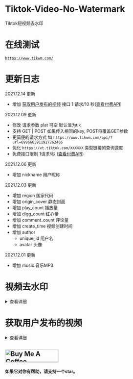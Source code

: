 # Tiktok-Video-No-Watermark

Tiktok短视频去水印

# 在线测试

[```https://www.tikwm.com/```](https://www.tikwm.com/)

# 更新日志

2021.12.14 更新

+ 增加 [获取用户发布的视频](#获取用户发布的视频) 接口 1 请求/10 秒([查看付费API](https://rapidapi.com/yi005/api/tiktok-video-no-watermark2/))

2021.12.09 更新

+ 修改 请求参数 plat 可空 默认值为tik
+ 支持 GET | POST 如果传入相同的key, POST将覆盖GET参数
+ 更简便的请求方式 如 ```https://www.tikwm.com/api/?url=6996665911927262466```
+ 优化 ```https://vt.tiktok.com/XXXXXX``` 类型链接的查询速度
+ 免费接口限制 1请求/秒 ([查看付费API](https://rapidapi.com/yi005/api/tiktok-video-no-watermark2/))

2021.12.06 更新

+ 增加 nickname 用户昵称

2021.12.03 更新

+ 增加 region 国家代码
+ 增加 origin_cover 静态封面
+ 增加 play_count 播放量
+ 增加 digg_count 红心量
+ 增加 comment_count 评论量
+ 增加 create_time 视频创建时间
+ 增加 author
    + unique_id 用户名
    + avatar 头像

2021.12.01 更新

+ 增加 music 音乐MP3

# 视频去水印

<details>
<summary>查看详细</summary>

### 接口地址：```https://www.tikwm.com/api/```

### 请求方式：```get|post```

### 参数

```
plat - 平台（tik） 不传默认为tik

url - 短视频地址 支持（6996665911927262466 | https://vt.tiktok.com/XXXXXX | https://www.tiktok.com/@umay_874/video/6996665911927262466）等多种链接格式
```

### 返回结果：Json

```json
{
  "code": 0,
  "msg": "success",
  "data": {
    "region": "TR",
    "title": "#hangi şarkılarla video atmamı isterdiniz 🇹🇷🐺#🐺🇹🇷🤘🐺🇹🇷🤘🐺🇹🇷🤘🐺🇹🇷 #gazimustafakemalataturk #yüksekova",
    "cover": "https://p16-sign-sg.tiktokcdn.com/obj/tos-alisg-p-0037/8c75c54aaa0f486cb6fe82d3e466cd11_1629038230?x-expires=1638532800&x-signature=%2FhxZ97lx9tvpccHiDoIV9ff7oJ4%3D",
    "origin_cover": "https://p16-sign-sg.tiktokcdn.com/tos-alisg-p-0037/15f610be8e2d4818bf049eda670e3611_1629038230~tplv-tiktokx-360p.jpeg?x-expires=1638532800&x-signature=S6nJz1rmuztGs1rADsKePgg37HY%3D",
    "play": "https://v16m-default.akamaized.net/4cc86938b3e2a3695b9127eb86b397b6/61aa0823/video/tos/alisg/tos-alisg-pve-0037c001/098a42acd7874257961c7ec7ea77a4cc/?a=0&br=1788&bt=894&cd=0%7C0%7C0&ch=0&cr=0&cs=0&cv=1&dr=0&ds=6&er=&ft=w.1R0FGgkag3-I&l=202112030605450102230821640703B9F3&lr=all&mime_type=video_mp4&net=0&pl=0&qs=0&rc=ajRocDk6ZjZsNzMzODczNEApZ2lnO2k1aWQ7Nzk4Zzk2ZGdkbm5ucjRvYWBgLS1kMS1zc2BjXy9iMTMwMDUzMTZeMmI6Yw%3D%3D&vl=&vr=",
    "wmplay": "https://v16m-default.akamaized.net/555d16254282b184d654b17338a68632/61aa0823/video/tos/alisg/tos-alisg-pve-0037c001/433818c0e6eb4554a8dc70fa12f76373/?a=0&br=1706&bt=853&cd=0%7C0%7C0&ch=0&cr=0&cs=0&cv=1&dr=0&ds=3&er=&ft=w.1R0FGgkag3-I&l=202112030605450102230821640703B9F3&lr=all&mime_type=video_mp4&net=0&pl=0&qs=0&rc=ajRocDk6ZjZsNzMzODczNEApaWZpNTNmZDs5N2Q0ZDo3M2dkbm5ucjRvYWBgLS1kMS1zc15fNS9gMl4vNmA2MmIwMmE6Yw%3D%3D&vl=&vr=",
    "music": "https://p16-va-default.akamaized.net/obj/musically-maliva-obj/6842547937583631110.mp3",
    "play_count": 56297,
    "digg_count": 5199,
    "comment_count": 130,
    "create_time": 1629038229,
    "author": {
      "unique_id": "umayyyy238",
      "nickname": "Umay 🐺",
      "avatar": "https://p16-sign-sg.tiktokcdn.com/tos-alisg-avt-0068/0f4b7298cc9c70d41f49eb36fd510186~c5_300x300.webp?x-expires=1638597600&x-signature=xQzF9C2X5CSXjlUMwovg6ZFGNPY%3D"
    }
  }
}
```

</details>

# 获取用户发布的视频

<details>
<summary>查看详细</summary>
### 接口地址：```https://www.tikwm.com/api/user/posts```

### 请求方式：```get|post```

### 参数

```
unique_id - 例 @mineodesu69 
count - 10 (最小1 最大35) 获取数量
cursor - 0 (hasMore为true时，可传入上次请求返回的cursor加载更多)
```

### 返回结果：Json

```json
{
  "code": 0,
  "msg": "success",
  "data": {
    "videos": [
      {
        "region": "JP",
        "title": "チャイナ服のスリットたまんないよね？🤭💕",
        "cover": "https://p16-sign-sg.tiktokcdn.com/obj/tos-alisg-p-0037/039a83b2a2a94b24b1e29a540f88ab49_1639312726?x-expires=1639512000&x-signature=8p7RLRMtXpua31Wa%2B1kDpwffZB8%3D",
        "origin_cover": "https://p16-sign-sg.tiktokcdn.com/tos-alisg-p-0037/7029c7e45b004372b9f30fd0dffea682_1639312725~tplv-tiktokx-360p.jpeg?x-expires=1639512000&x-signature=YJn1K9BaRoNJChphJwlK%2BMhrNoo%3D",
        "play": "https://v16m-default.akamaized.net/41caea488a8d07f9da0fd64e1cce9a9d/61b8fb08/video/tos/alisg/tos-alisg-pve-0037/c795108b3b384e0b851200eac80a72af/?a=0&br=5566&bt=2783&cd=0%7C0%7C0&ch=0&cr=0&cs=0&cv=1&dr=0&ds=3&er=&ft=w.1R0FGgkag3-I&l=202112141413530102451332071559A25D&lr=all&mime_type=video_mp4&net=0&pl=0&qs=0&rc=M3BtO2U6Zmx4OTMzODgzNEApOGg7NGhoOWU5N2Y4ZjplPGdpYi1scjQwbm5gLS1kLy1zc14tMC00YV8yX18yMzM0MzI6Yw%3D%3D&vl=&vr=",
        "wmplay": "https://v16m-default.akamaized.net/f9d89538f9e6b91f0d7f6f509fdd5903/61b8fb08/video/tos/alisg/tos-alisg-pve-0037/32b253a1b50646af8cdb08a253ed9a3a/?a=0&br=3408&bt=1704&cd=0%7C0%7C0&ch=0&cr=0&cs=0&cv=1&dr=0&ds=3&er=&ft=w.1R0FGgkag3-I&l=202112141413530102451332071559A25D&lr=all&mime_type=video_mp4&net=0&pl=0&qs=0&rc=M3BtO2U6Zmx4OTMzODgzNEApOTs6aTNoZjszNzs6N2g0aWdpYi1scjQwbm5gLS1kLy1zcy1eYy9eNjMvNjMvXjU1Xl86Yw%3D%3D&vl=&vr=",
        "music": "https://p16-va-default.akamaized.net/obj/musically-maliva-obj/7002634676770999045.mp3",
        "play_count": 7064,
        "digg_count": 324,
        "comment_count": 14,
        "create_time": 1639312724,
        "author": {
          "unique_id": "mineodesu69",
          "nickname": "こずりん",
          "avatar": "https://p16-sign-sg.tiktokcdn.com/tos-alisg-avt-0068/a1daf088c51a3183dae1513df606f3a8~c5_300x300.webp?x-expires=1639576800&x-signature=LE%2FGp5afJOJTwdMXUizKU%2FMyZtY%3D"
        }
      }
    ],
    "cursor": "1639312724000",
    "hasMore": true
  }
}
```

</details>

## <a href="https://www.buymeacoffee.com/yi005" target="_blank"><img src="https://cdn.buymeacoffee.com/buttons/default-blue.png" alt="Buy Me A Coffee" style="height: 41px !important;width: 174px !important;box-shadow: 0px 3px 2px 0px rgba(190, 190, 190, 0.5) !important;-webkit-box-shadow: 0px 3px 2px 0px rgba(190, 190, 190, 0.5) !important;" ></a>

#### 如果它对你有帮助，请支持一个star。